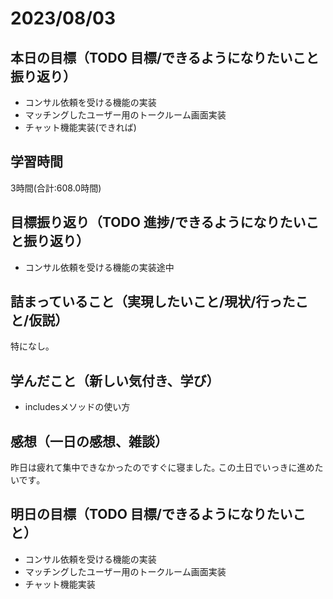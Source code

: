 # 2023/08/03
## 本日の目標（TODO 目標/できるようになりたいこと振り返り）
- コンサル依頼を受ける機能の実装
- マッチングしたユーザー用のトークルーム画面実装
- チャット機能実装(できれば)
## 学習時間
3時間(合計:608.0時間)
## 目標振り返り（TODO 進捗/できるようになりたいこと振り返り）
- コンサル依頼を受ける機能の実装途中
## 詰まっていること（実現したいこと/現状/行ったこと/仮説）
特になし｡
## 学んだこと（新しい気付き、学び）
- includesメソッドの使い方
## 感想（一日の感想、雑談）
昨日は疲れて集中できなかったのですぐに寝ました｡
この土日でいっきに進めたいです｡
## 明日の目標（TODO 目標/できるようになりたいこと）
- コンサル依頼を受ける機能の実装
- マッチングしたユーザー用のトークルーム画面実装
- チャット機能実装